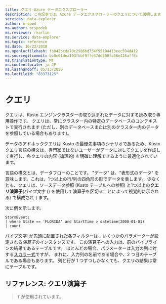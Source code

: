 ```yaml
---
title: クエリ-Azure データエクスプローラー
description: この記事では、Azure データエクスプローラーのクエリについて説明します。
services: data-explorer
author: orspod
ms.author: orspodek
ms.reviewer: rkarlin
ms.service: data-explorer
ms.topic: reference
ms.date: 10/23/2018
ms.openlocfilehash: fb842bcda70c2986bd754f55184413eec594d412
ms.sourcegitcommit: bb8c61dea193fbbf9ffe37dd200fa36e428aff8c
ms.translationtype: MT
ms.contentlocale: ja-JP
ms.lasthandoff: 05/13/2020
ms.locfileid: "83373125"
---
```

# <a name="queries"></a>クエリ

クエリは、Kusto エンジンクラスターの取り込まれたデータに対する読み取り専用操作です。 クエリは、常にクラスター内の特定のデータベースのコンテキストで実行されます (ただし、別のデータベースまたは別のクラスター内のデータを参照している場合もあります)。

データのアドホッククエリは Kusto の最優先事項のシナリオであるため、Kusto クエリ言語の構文は、専門家ではないユーザーがデータに対してクエリを作成して実行し、各クエリの内容 (論理的) を明確に理解できるように最適化されています。

言語の構文とは、データフローのことです。 "データ" は、"表形式のデータ" を意味します。これは、1つ以上の行/列の四角形の形でデータを表します。 少なくとも、クエリは、ソースデータ参照 (Kusto テーブルへの参照) と1つ以上の**クエリ演算子**(パイプ文字 () を使用して演算子を区切ることによって視覚的に示される) で構成され `|` ます。

次に例を示します。

<!-- csl: https://help.kusto.windows.net:443/Samples -->
```kusto
StormEvents 
| where State == 'FLORIDA' and StartTime > datetime(2000-01-01)
| count
```
    
パイプ文字`|`が先頭に配置された各フィルターは、いくつかのパラメーターが設定される*演算子*のインスタンスです。 この演算子への入力は、前のパイプラインの結果であるテーブルです。 ほとんどの場合、パラメーターは入力の列に対する[スカラー式](./scalar-data-types/index.md)ですが、
まれに、入力列の名前である場合や、2 つ目のテーブルである場合もあります。 列と行が 1 つずつしかなくても、クエリの結果は常にテーブルです。

## <a name="reference-query-operators"></a>リファレンス: クエリ演算子

> `T` が使用されています。
